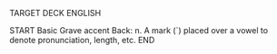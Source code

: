TARGET DECK
ENGLISH

START
Basic
Grave accent
Back: n. A mark (`) placed over a vowel to denote pronunciation, length, etc.
END
